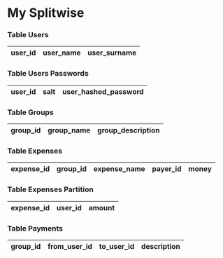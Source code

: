 # My Splitwise

### Table Users

| user_id | user_name | user_surname |
|---------|-----------|--------------|

### Table Users Passwords

| user_id | salt | user_hashed_password |
|---------|------|----------------------|

### Table Groups

| group_id | group_name | group_description |
|----------|------------|-------------------|

### Table Expenses

| expense_id | group_id | expense_name | payer_id | money |
|------------|----------|--------------|----------|-------|

### Table Expenses Partition

| expense_id | user_id | amount |
|------------|---------|--------|

### Table Payments

| group_id | from_user_id | to_user_id | description |
|----------|--------------|------------|-------------|


